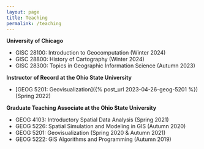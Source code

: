 ```yaml
---
layout: page
title: Teaching
permalink: /teaching
---
```


**University of Chicago**
- GISC 28100: Introduction to Geocomputation (Winter 2024)
- GISC 28800: History of Cartography (Winter 2024)
- GISC 28300: Topics in Geographic Information Science (Autumn 2023)

**Instructor of Record at the Ohio State University**
- [GEOG 5201: Geovisualization]({% post_url 2023-04-26-geog-5201 %}) (Spring 2022)

**Graduate Teaching Associate at the Ohio State University**
- GEOG 4103: Introductory Spatial Data Analysis (Spring 2021)
- GEOG 5226: Spatial Simulation and Modeling in GIS (Autumn 2020)
- GEOG 5201: Geovisualization (Spring 2020 & Autumn 2021)
- GEOG 5222: GIS Algorithms and Programming (Autumn 2019) 